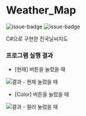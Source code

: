 # Weather_Map


![issue-badge](https://img.shields.io/badge/visual%20studio-2019-blueviolet) ![issue-badge](https://img.shields.io/badge/Language-C%23-green)

C#으로 구현한 전국날씨지도

### 프로그램 실행 결과


 - [현재] 버튼을 눌렀을 때 

![결과 - 현재 눌렀을 때](https://user-images.githubusercontent.com/46207314/119967290-28ee7980-bfe7-11eb-97d0-f6419b3514ac.gif)

 - [Color] 버튼을 눌렀을 때
 
![결과 - 컬러 눌렀을 때](https://user-images.githubusercontent.com/46207314/119967149-04929d00-bfe7-11eb-97fc-e42fe7ac93af.gif)

